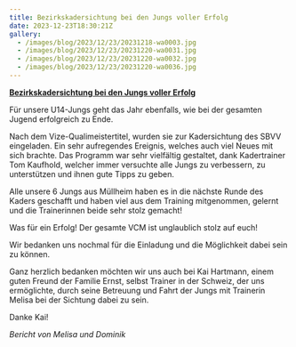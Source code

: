 ```yaml
---
title: Bezirkskadersichtung bei den Jungs voller Erfolg
date: 2023-12-23T18:30:21Z
gallery:
  - /images/blog/2023/12/23/20231218-wa0003.jpg
  - /images/blog/2023/12/23/20231220-wa0031.jpg
  - /images/blog/2023/12/23/20231220-wa0032.jpg
  - /images/blog/2023/12/23/20231220-wa0036.jpg
---
```


**<u>Bezirkskadersichtung bei den Jungs voller Erfolg</u>**

Für unsere U14-Jungs geht das Jahr ebenfalls, wie bei der gesamten
Jugend erfolgreich zu Ende.

Nach dem Vize-Qualimeistertitel, wurden sie zur Kadersichtung des SBVV
eingeladen. Ein sehr aufregendes Ereignis, welches auch viel Neues mit
sich brachte. Das Programm war sehr vielfältig gestaltet, dank
Kadertrainer Tom Kaufhold, welcher immer versuchte alle Jungs zu
verbessern, zu unterstützen und ihnen gute Tipps zu geben.

Alle unsere 6 Jungs aus Müllheim haben es in die nächste Runde des
Kaders geschafft und haben viel aus dem Training mitgenommen, gelernt
und die Trainerinnen beide sehr stolz gemacht!

Was für ein Erfolg! Der gesamte VCM ist unglaublich stolz auf euch!

Wir bedanken uns nochmal für die Einladung und die Möglichkeit dabei
sein zu können.

Ganz herzlich bedanken möchten wir uns auch bei Kai Hartmann, einem
guten Freund der Familie Ernst, selbst Trainer in der Schweiz, der uns
ermöglichte, durch seine Betreuung und Fahrt der Jungs mit Trainerin
Melisa bei der Sichtung dabei zu sein.

Danke Kai!

<i>Bericht von Melisa und Dominik</i>
